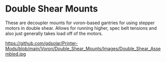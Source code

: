 # Double Shear Mounts

These are decoupler mounts for voron-based gantries for using stepper motors in double shear. Allows for running higher, spec belt tensions and also just generally takes load off of the motors.

https://github.com/gdsolar/Printer-Mods/blob/main/Voron/Double_Shear_Mounts/Images/Double_Shear_Assembled.jpg
